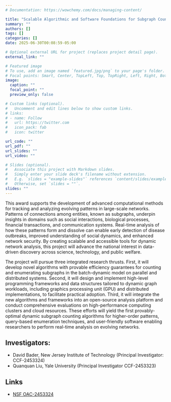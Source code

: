 ```yaml
---
# Documentation: https://wowchemy.com/docs/managing-content/

title: "Scalable Algorithmic and Software Foundations for Subgraph Counting and Enumeration"
summary: ""
authors: []
tags: []
categories: []
date: 2025-06-30T00:08:59-05:00

# Optional external URL for project (replaces project detail page).
external_link: ""

# Featured image
# To use, add an image named `featured.jpg/png` to your page's folder.
# Focal points: Smart, Center, TopLeft, Top, TopRight, Left, Right, BottomLeft, Bottom, BottomRight.
image:
  caption: ""
  focal_point: ""
  preview_only: false

# Custom links (optional).
#   Uncomment and edit lines below to show custom links.
# links:
# - name: Follow
#   url: https://twitter.com
#   icon_pack: fab
#   icon: twitter

url_code: ""
url_pdf: ""
url_slides: ""
url_video: ""

# Slides (optional).
#   Associate this project with Markdown slides.
#   Simply enter your slide deck's filename without extension.
#   E.g. `slides = "example-slides"` references `content/slides/example-slides.md`.
#   Otherwise, set `slides = ""`.
slides: ""
---
```



This award supports the development of advanced computational methods for tracking and analyzing evolving patterns in large-scale networks. Patterns of connections among entities, known as subgraphs, underpin insights in domains such as social interactions, biological processes, financial transactions, and communication systems. Real-time analysis of how these patterns form and dissolve can enable early detection of disease outbreaks, improved understanding of social dynamics, and enhanced network security. By creating scalable and accessible tools for dynamic network analysis, this project will advance the national interest in data-driven discovery across science, technology, and public welfare.

The project will pursue three integrated research thrusts. First, it will develop novel algorithms with provable efficiency guarantees for counting and enumerating subgraphs in the batch-dynamic model on parallel and distributed systems. Second, it will design and implement high-level programming frameworks and data structures tailored to dynamic graph workloads, including graphics processing unit (GPU) and distributed implementations, to facilitate practical adoption. Third, it will integrate the new algorithms and frameworks into an open-source analysis platform and conduct comprehensive evaluations on high-performance computing clusters and cloud resources. These efforts will yield the first provably-optimal dynamic subgraph counting algorithms for higher-order patterns, query-based enumeration techniques, and user-friendly software enabling researchers to perform real-time analysis on evolving networks.

## Investigators: ##

* David Bader, New Jersey Institute of Technology (Principal Investigator: CCF-2453324)
* Quanquan Liu, Yale University (Principal Investigator CCF-2453323)

## Links ##

* [NSF OAC-2453324](https://www.nsf.gov/awardsearch/showAward?AWD_ID=2453324)



